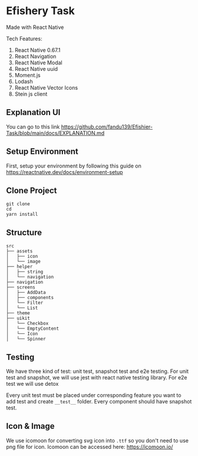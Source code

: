 # Efishery Task

Made with React Native

Tech Features:
1. React Native 0.67.1
2. React Navigation 
3. React Native Modal 
4. React Native uuid
5. Moment.js
6. Lodash
7. React Native Vector Icons
8. Stein js client

## Explanation UI
You can go to this link https://github.com/fandu139/Efishier-Task/blob/main/docs/EXPLANATION.md

## Setup Environment
First, setup your environment by following this guide on https://reactnative.dev/docs/environment-setup

## Clone Project
```
git clone
cd 
yarn install
```

## Structure

```
src
├── assets
│   ├── icon
│   └── image
├── helper
│   ├── string
│   └── navigation
├── navigation
├── screens
│   ├── AddData
│   ├── components
│   └── Filter
│   └── List
├── theme
├── uikit
│   └── Checkbox
│   └── EmptyContent
│   └── Icon
│   └── Spinner
```

## Testing
We have three kind of test: unit test, snapshot test and e2e testing.
For unit test and snapshot, we will use jest with react native testing library.
For e2e test we will use detox

Every unit test must be placed under corresponding feature you want to add test and create `__test__` folder.
Every component should have snapshot test.

## Icon & Image
We use icomoon for converting svg icon into `.ttf` so you don't need to use png file for icon.
Icomoon can be accessed here: https://icomoon.io/
